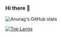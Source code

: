 ### Hi there 👋
![Anurag's GitHub stats](https://github-readme-stats.vercel.app/api?username=hayul93&show_icons=true&theme=radical)

[![Top Langs](https://github-readme-stats.vercel.app/api/top-langs/?username=hayul93)](https://github.com/hayul93/github-readme-stats)

<!--
**hayul93/hayul93** is a ✨ _special_ ✨ repository because its `README.md` (this file) appears on your GitHub profile.

Here are some ideas to get you started:

- 🔭 I’m currently working on ...
- 🌱 I’m currently learning ...
- 👯 I’m looking to collaborate on ...
- 🤔 I’m looking for help with ...
- 💬 Ask me about ...
- 📫 How to reach me: ...
- 😄 Pronouns: ...
- ⚡ Fun fact: ...
-->

